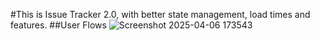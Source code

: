 #This is Issue Tracker 2.0, with better state management, load times and features.
##User Flows
![Screenshot 2025-04-06 173543](https://github.com/user-attachments/assets/ee2f11be-ee9a-4c40-bd88-0240de73692f)
